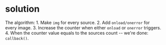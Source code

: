 # solution

The algorithm: 1. Make `img` for every source. 2. Add `onload/onerror` for every image. 3. Increase the counter when either `onload` or `onerror` triggers. 4. When the counter value equals to the sources count -- we're done: `callback()`.

